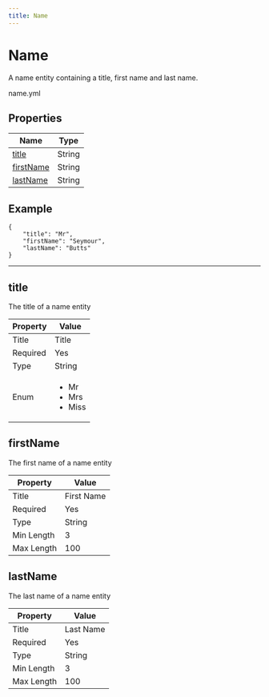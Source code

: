 ```yaml
---
title: Name
---
```

# Name

<p>A name entity containing a title, first name and last name.</p>


<p>name.yml</p>


## Properties

<table><thead><tr><th colspan="2">Name</th><th>Type</th></tr></thead><tbody><tr><td colspan="2"><a href="#title">title</a></td><td>String</td></tr><tr><td colspan="2"><a href="#firstname">firstName</a></td><td>String</td></tr><tr><td colspan="2"><a href="#lastname">lastName</a></td><td>String</td></tr></tbody></table>


## Example
```
{
    "title": "Mr",
    "firstName": "Seymour",
    "lastName": "Butts"
}
```

<hr />



## title



<p>The title of a name entity</p>

<table>
  <thead>
    <tr>
      <th>Property</th>
      <th colspan="2">Value</th>
    </tr>
  </thead>
  <tbody>
    <tr>
      <td>Title</td>
      <td colspan="2">Title</td>
    </tr>
    <tr>
      <td>Required</td>
      <td colspan="2">Yes</td>
    </tr>
    <tr><td>Type</td><td colspan="2">String</td></tr>
    <tr>
      <td>Enum</td>
      <td colspan="2"><ul><li>Mr</li><li>Mrs</li><li>Miss</li></ul></td>
    </tr>
  </tbody>
</table>






## firstName



<p>The first name of a name entity</p>

<table>
  <thead>
    <tr>
      <th>Property</th>
      <th colspan="2">Value</th>
    </tr>
  </thead>
  <tbody>
    <tr>
      <td>Title</td>
      <td colspan="2">First Name</td>
    </tr>
    <tr>
      <td>Required</td>
      <td colspan="2">Yes</td>
    </tr>
    <tr><td>Type</td><td colspan="2">String</td></tr>
    <tr>
      <td>Min Length</td>
      <td colspan="2">3</td>
    </tr><tr>
      <td>Max Length</td>
      <td colspan="2">100</td>
    </tr>
  </tbody>
</table>






## lastName



<p>The last name of a name entity</p>

<table>
  <thead>
    <tr>
      <th>Property</th>
      <th colspan="2">Value</th>
    </tr>
  </thead>
  <tbody>
    <tr>
      <td>Title</td>
      <td colspan="2">Last Name</td>
    </tr>
    <tr>
      <td>Required</td>
      <td colspan="2">Yes</td>
    </tr>
    <tr><td>Type</td><td colspan="2">String</td></tr>
    <tr>
      <td>Min Length</td>
      <td colspan="2">3</td>
    </tr><tr>
      <td>Max Length</td>
      <td colspan="2">100</td>
    </tr>
  </tbody>
</table>











